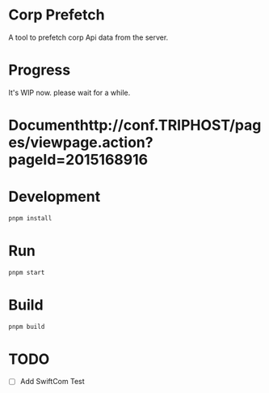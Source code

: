 # Corp Prefetch
A tool to prefetch corp Api data from the server.

# Progress
It's WIP now. please wait for a while.

# Documenthttp://conf.__TRIPHOST__/pages/viewpage.action?pageId=2015168916 

# Development
```bash
pnpm install
```
# Run
```bash
pnpm start
```

# Build
```bash
pnpm build
```

# TODO
- [ ] Add SwiftCom Test